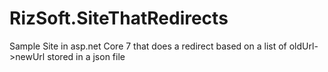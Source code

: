 # RizSoft.SiteThatRedirects
Sample Site in asp.net Core 7 that does a redirect based on a list of oldUrl->newUrl stored in a json file
